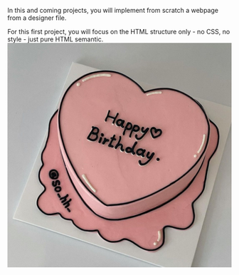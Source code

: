 In this and coming projects, you will implement from scratch a webpage from a designer file.

For this first project, you will focus on the HTML structure only - no CSS, no style - just pure HTML semantic.
<img src="rmpicture.jfif" alt="README image">